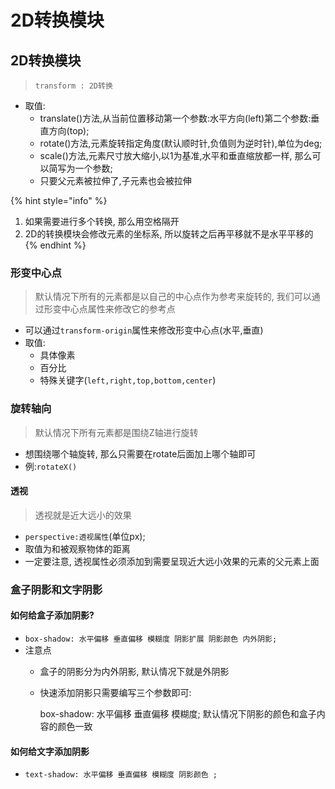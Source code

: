 # 2D转换模块

## 2D转换模块

> `transform : 2D转换`

* 取值:
  * translate\(\)方法,从当前位置移动第一个参数:水平方向\(left\)第二个参数:垂直方向\(top\);
  * rotate\(\)方法,元素旋转指定角度\(默认顺时针,负值则为逆时针\),单位为deg;
  * scale\(\)方法,元素尺寸放大缩小,以1为基准,水平和垂直缩放都一样, 那么可以简写为一个参数;
  * 只要父元素被拉伸了,子元素也会被拉伸

{% hint style="info" %}
1. 如果需要进行多个转换, 那么用空格隔开 
2. 2D的转换模块会修改元素的坐标系, 所以旋转之后再平移就不是水平平移的
{% endhint %}

### 形变中心点

> 默认情况下所有的元素都是以自己的中心点作为参考来旋转的, 我们可以通过形变中心点属性来修改它的参考点

* 可以通过`transform-origin`属性来修改形变中心点\(水平,垂直\)
* 取值:
  * 具体像素
  * 百分比
  * 特殊关键字\(`left,right,top,bottom,center`\)

### 旋转轴向

> 默认情况下所有元素都是围绕Z轴进行旋转

* 想围绕哪个轴旋转, 那么只需要在rotate后面加上哪个轴即可
* 例:`rotateX()`

#### 透视

> 透视就是近大远小的效果

* `perspective:透视属性`\(单位px\);
* 取值为和被观察物体的距离
* 一定要注意, 透视属性必须添加到需要呈现近大远小效果的元素的父元素上面

### 盒子阴影和文字阴影

#### 如何给盒子添加阴影?

* `box-shadow: 水平偏移 垂直偏移 模糊度 阴影扩展 阴影颜色 内外阴影;`
* 注意点
  * 盒子的阴影分为内外阴影, 默认情况下就是外阴影
  * 快速添加阴影只需要编写三个参数即可:

    box-shadow: 水平偏移 垂直偏移 模糊度; 默认情况下阴影的颜色和盒子内容的颜色一致

#### 如何给文字添加阴影

* `text-shadow: 水平偏移 垂直偏移 模糊度 阴影颜色 ;`



